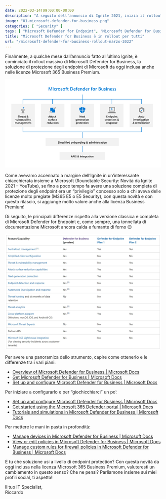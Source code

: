```yaml
---
date: 2022-03-14T09:00:00-00:00
description: "A seguito dell'annuncio di Ignite 2021, inizia il rollout massivo di Microsoft Defender for Business, soluzione di protezione degli endpoint."
image: "01-microsoft-defender-for-business.png"
categories: [ "Security" ]
tags: [ "Microsoft Defender for Endpoint", "Microsoft Defender for Business", "News" ]
title: "Microsoft Defender for Business è in rollout per tutti"
url: "/microsoft-defender-for-business-rollout-marzo-2022"
---
```

Finalmente, a qualche mese dall’annuncio fatto all’ultimo Ignite, è cominciato il rollout massivo di Microsoft Defender for Business, la soluzione di protezione degli endpoint di Microsoft da oggi inclusa anche nelle licenze Microsoft 365 Business Premium.

![Microsoft Defender for Business](01-microsoft-defender-for-business.png)

Come avevamo accennato a margine dell’Ignite in un’interessante chiacchierata insieme a Microsoft (Roundtable Security: Novità da Ignite 2021 – YouTube), se fino a poco tempo fa avere una soluzione completa di protezione degli endpoint era un “privilegio” concesso solo a chi aveva delle licenze molto pregiate (M365 E5 o E5 Security), con questa novità e con questo rilascio, si aggiunge molto valore anche alla licenza Business Premium!

Di seguito, le principali differenze rispetto alla versione classica e completa di Microsoft Defender for Endpoint e, come sempre, una tonnellata di documentazione Microsoft ancora calda e fumante di forno 😉

![Microsoft Defender for Business](02-microsoft-defender-for-business-plan-differences.jpg)

Per avere una panoramica dello strumento, capire come ottenerlo e le differenze tra i vari piani:
- [Overview of Microsoft Defender for Business | Microsoft Docs](https://docs.microsoft.com/en-us/microsoft-365/security/defender-business/mdb-overview?view=o365-worldwide)
- [Get Microsoft Defender for Business | Microsoft Docs](https://docs.microsoft.com/en-us/microsoft-365/security/defender-business/get-defender-business?view=o365-worldwide)
- [Set up and configure Microsoft Defender for Business | Microsoft Docs](https://docs.microsoft.com/en-us/microsoft-365/security/defender-business/mdb-setup-configuration?view=o365-worldwide)

Per iniziare a configurarlo e per “giochicchiarci” un po’:
- [Set up and configure Microsoft Defender for Business | Microsoft Docs](https://docs.microsoft.com/en-us/microsoft-365/security/defender-business/mdb-setup-configuration?view=o365-worldwide)
- [Get started using the Microsoft 365 Defender portal | Microsoft Docs](https://docs.microsoft.com/en-us/microsoft-365/security/defender-business/mdb-get-started?view=o365-worldwide)
- [Tutorials and simulations in Microsoft Defender for Business | Microsoft Docs](https://docs.microsoft.com/en-us/microsoft-365/security/defender-business/mdb-tutorials?view=o365-worldwide)

Per mettere le mani in pasta in profondità:
- [Manage devices in Microsoft Defender for Business | Microsoft Docs](https://docs.microsoft.com/en-us/microsoft-365/security/defender-business/mdb-manage-devices?view=o365-worldwide)
- [View or edit policies in Microsoft Defender for Business | Microsoft Docs](https://docs.microsoft.com/en-us/microsoft-365/security/defender-business/mdb-view-edit-create-policies?view=o365-worldwide)
- [Manage custom rules for firewall policies in Microsoft Defender for Business | Microsoft Docs](https://docs.microsoft.com/en-us/microsoft-365/security/defender-business/mdb-custom-rules-firewall?view=o365-worldwide)

E tu che soluzione usi a livello di endpoint protection? Con questa novità da oggi inclusa nella licenza Microsoft 365 Business Premium, valuteresti un cambiamento in questo senso? Che ne pensi? Parliamone insieme sui miei profili social, ti aspetto!

Il tuo IT Specialist,  
Riccardo